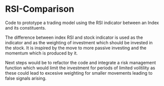 # RSI-Comparison

Code to prototype a trading model using the RSI indicator between an Index and its constituents.

The difference between index RSI and stock indicator is used as the indicator and as the weighting of investment which should be invested in the stock. It is inspired by the move to more passive investing and the momentum which is produced by it.

Next steps would be to refactor the code and integrate a risk management function which would limit the investment for periods of limited volitility as these could lead to excesive weighting for smaller movements leading to false signals arising.
